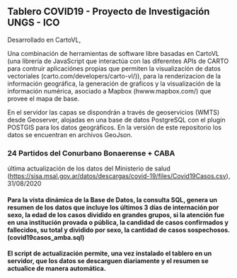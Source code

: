 ## Tablero COVID19 - Proyecto de Investigación UNGS - ICO

Desarrollado en CartoVL, 

Una combinación de herramientas de software libre basadas en CartoVL (una librería de JavaScript que interactúa con las diferentes APIs de CARTO para contruir aplicaciónes propias que permiten la visualización de datos vectoriales (carto.com/developers/carto-vl/)), para la renderizacion de la información geográfica, la generación de graficos y la visualización de la información numérica, asociado a Mapbox (hwww.mapbox.com/) que provee el mapa de base.

En el servidor las capas se dispondrán a través de geoservicios (WMTS) desde Geoserver, alojadas en una base de datos PostgreSQL con el plugin POSTGIS para los datos geográficos. En la versión de este repositorio los datos se encuentran en archivos GeoJson.


### 24 Partidos del Conurbano Bonaerense + CABA

última actualización de los datos del Ministerio de salud (https://sisa.msal.gov.ar/datos/descargas/covid-19/files/Covid19Casos.csv), 31/08/2020

#### Para la vista dinámica de la Base de Datos, la consulta SQL, genera un resumen de los datos que incluye los últimos 3 días de internación por sexo, la edad de los casos dividido en grandes grupos, si la atención fue en una institución provada o pública, la candidad de casos confirmados y fallecidos, su total y dividido por sexo, la cantidad de casos sospechosos. (covid19casos_amba.sql)

#### El script de actualización permite, una vez instalado el tablero en un servidor, que los datos se descarguen diariamente y el resumen se actualice de manera automática.
